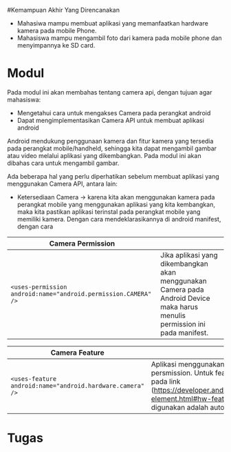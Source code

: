 #Kemampuan Akhir Yang Direncanakan

- Mahasiwa mampu membuat aplikasi yang memanfaatkan hardware kamera pada mobile Phone.
- Mahasiswa mampu mengambil foto dari kamera pada mobile phone dan menyimpannya ke SD card.

# Modul
Pada modul ini akan membahas tentang camera api, dengan tujuan agar mahasiswa:
* Mengetahui cara untuk mengakses Camera pada perangkat android
* Dapat mengimplementasikan Camera API untuk membuat aplikasi android

Android mendukung penggunaan kamera dan fitur kamera yang tersedia pada perangkat mobile/handheld, sehingga kita dapat mengambil gambar atau video melalui aplikasi yang dikembangkan. Pada modul ini akan dibahas cara untuk mengambil gambar.

Ada beberapa hal yang perlu diperhatikan sebelum membuat aplikasi yang menggunakan Camera API, antara lain:

- Ketersediaan Camera -> karena kita akan menggunakan kamera pada perangkat mobile yang menggunakan aplikasi yang kita kembangkan, maka kita pastikan aplikasi terinstal pada perangkat mobile yang memiliki kamera. Dengan cara mendeklarasikannya di android manifest, dengan cara

|Camera Permission||
|----|----|
|```<uses-permission android:name="android.permission.CAMERA" />```|Jika aplikasi yang dikembangkan akan menggunakan Camera pada Android Device maka harus menulis permission ini pada manifest.|

|Camera Feature||
|----|----|
|```<uses-feature android:name="android.hardware.camera" />```|Aplikasi menggunakan kamera harus menulis camera feature pada persmission. Untuk feature dari kamera lebih detail dapat dilihat pada link (https://developer.android.com/guide/topics/manifest/usesfeature-element.html#hw-features). Salah satu feature camera yang dapat digunakan adalah autofocus, penggunaan flash pada kamera.|

# Tugas
